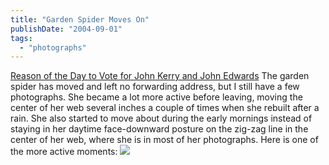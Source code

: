 ```yaml
---
title: "Garden Spider Moves On"
publishDate: "2004-09-01"
tags: 
  - "photographs"
---
```


[Reason of the Day to Vote for John Kerry and John Edwards](http://www.thirdlayer.org/sw/vote/index.html) The garden spider has moved and left no forwarding address, but I still have a few photographs. She became a lot more active before leaving, moving the center of her web several inches a couple of times when she rebuilt after a rain. She also started to move about during the early mornings instead of staying in her daytime face-downward posture on the zig-zag line in the center of her web, where she is in most of her photographs. Here is one of the more active moments: ![](images/webspider8.jpg)
